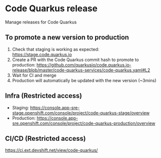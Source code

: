 # Code Quarkus release

Manage releases for Code Quarkus

## To promote a new version to production

1. Check that staging is working as expected: https://stage.code.quarkus.io
2. Create a PR with the Code Quarkus commit hash to promote to production:
  https://github.com/quarkusio/code.quarkus.io-release/blob/master/code-quarkus-services/code-quarkus.yaml#L2
3. Wait for CI and merge
4. Production will automatically be updated with the new version (~3mins)

## Infra (Restricted access)

- Staging: https://console.app-sre-stage.openshift.com/console/project/code-quarkus-stage/overview
- Production: https://console.app-sre.openshift.com/console/project/code-quarkus-production/overview

## CI/CD (Restricted access)

https://ci.ext.devshift.net/view/code-quarkus/

